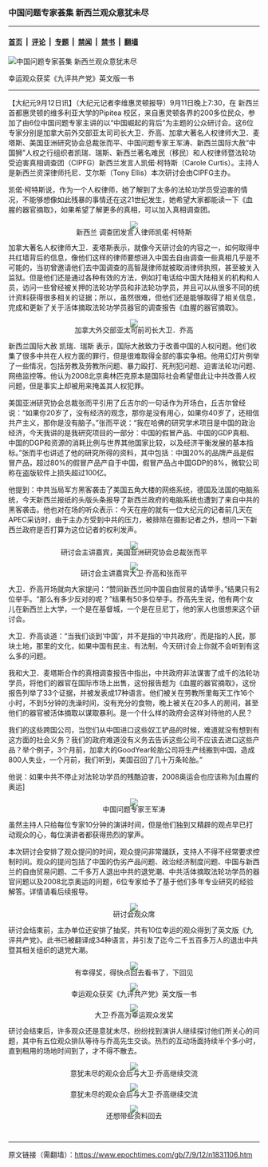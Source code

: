 ### 中国问题专家荟集 新西兰观众意犹未尽

---

#### [首页](../../../..?n1831106) &nbsp;|&nbsp; [评论](../../../../../epoch-comment?n1831106) &nbsp;|&nbsp; [专题](../../../../../epoch-special?n1831106) &nbsp;|&nbsp; [禁闻](../../../../../epoch-news?n1831106) &nbsp;|&nbsp; [禁书](../../../../../books?n1831106) &nbsp;|&nbsp; [翻墙](https://github.com/gfw-breaker/nogfw/blob/master/README.md?n1831106)


<div><img alt="中国问题专家荟集 新西兰观众意犹未尽" class="attachment-djy_600_400 size-djy_600_400 wp-post-image" src="https://i.epochtimes.com/assets/uploads/2007/09/70912034029964.jpg"/>
<div class="caption">
 <p>
  幸运观众获奖《九评共产党》英文版一书
 </p>
</div></div><hr/><div class="post_content" id="artbody" itemprop="articleBody">
 <!-- article content begin -->
 <p>
  【大纪元9月12日讯】（大纪元记者李维惠灵顿报导）9月11日晚上7:30，在
  <ok href="https://www.epochtimes.com/gb/tag/%E6%96%B0%E8%A5%BF%E5%85%B0.html">
   新西兰
  </ok>
  首都惠灵顿的维多利亚大学的Pipitea 校区，来自惠灵顿各界的200多位民众，参加了由6位中国问题专家主讲的以“中国崛起的背后”为主题的公众研讨会。这6位专家分别是加拿大前外交部亚太司司长大卫．乔高、加拿大著名人权律师大卫．麦塔斯、美国亚洲研究协会总裁张而平、中国问题专家王军涛、新西兰国际大赦“中国狮”人权之行组织者凯瑞．瑞斯、新西兰著名难民（移民）和人权律师暨法轮功受迫害真相调查团（CIPFG）新西兰发言人凯偌‧柯特斯（Carole Curtis）。主持人是新西兰资深律师托尼．艾尔斯（Tony Ellis）本次研讨会由CIPFG主办。
 </p>
 <p>
  凯偌‧柯特斯说，作为一个人权律师，她了解到了太多的法轮功学员受迫害的情况，不能够想像如此残暴的事情还在这21世纪发生，她希望大家都能读一下《血腥的器官摘取》，如果希望了解更多的真相，可以加入真相调查团。
 </p>
 <div style="line-height:90%;text-align:center">
  <ok href="/i6/70912032347964.jpg" rel="gallery-display">
   <img src="/i6/70912032347964--ss.jpg"/>
  </ok>
  <br/>
  <span class="bn12">
   <ok href="https://www.epochtimes.com/gb/tag/%E6%96%B0%E8%A5%BF%E5%85%B0.html">
    新西兰
   </ok>
   调查团发言人律师凯偌‧柯特斯
  </span>
 </div>
 <p>
  加拿大著名人权律师大卫．麦塔斯表示，就像今天研讨会的内容之一，如何取得中共红墙背后的信息，像他们这样的律师要想进入中国去自由调查一些真相几乎是不可能的，当初曾邀请他们去中国调查的高智晟律师就被取消律师执照，甚至被关入监狱。但是他们还是通过各种有效的方法，例如打电话给中国大陆相关的机构和人员，访问一些曾经被关押的法轮功学员和非法轮功学员，并且可以从很多不同的统计资料获得很多相关的证据；所以，虽然很难，但他们还是能够取得了相关信息，完成和更新了关于活体摘取法轮功学员器官的调查报告《血腥的器官摘取》。
 </p>
 <div style="line-height:90%;text-align:center">
  <ok href="/i6/70912032448964.jpg" rel="gallery-display">
   <img src="/i6/70912032448964--ss.jpg"/>
  </ok>
  <br/>
  <span class="bn12">
   加拿大外交部亚太司前司长大卫．乔高
  </span>
 </div>
 <p>
  新西兰国际大赦 凯瑞．瑞斯 表示，国际大赦致力于改善中国的人权问题。他们收集了很多中共在人权方面的罪行，但是很难取得全部的事实争相。他用幻灯片例举了一些情况，包括劳教及劳教所问题、暴力殴打、死刑犯问题、迫害法轮功问题、网络监控等。他认为2008北京奥林匹克原本是国际社会希望借此让中共改善人权问题，但是事实上却被用来掩盖其人权犯罪。
 </p>
 <p>
  美国亚洲研究协会总裁张而平引用了丘吉尔的一句话作为开场白，丘吉尔曾经说：“如果你20岁了，没有经济的观念，那你是没有用心，如果你40岁了，还相信共产主义，那你是没有脑子。”张而平说：“我在哈佛的研究学术项目是中国的政治经济，今天我讲的是我研究项目的一部分：中国的假冒产品、中国的GDP真相、中国的DGP和资源的消耗比例与世界其他国家比较，以及经济平衡发展的基本指标。”张而平也讲述了他的研究所得的资料，其中包括：中国20%的品牌产品是假冒产品，超过80%的假冒产品产自于中国，假冒产品占中国GDP的8%，微软公司称在盗版软件上损失超过100亿。
 </p>
 <p>
  他提到：中共当局军方黑客袭击了美国五角大楼的网络系统，德国及法国的电脑系统，今天新西兰报纸的头版头条报导了新西兰政府的电脑系统也遭到了来自中共的黑客袭击。他也对在场的听众表示：今天在座的就有一位大纪元的记者前几天在APEC采访时，由于主办方受到中共的压力，被排除在摄影记者之外，想问一下新西兰政府是否打算为这位记者的权利发声。
 </p>
 <div style="line-height:90%;text-align:center">
  <ok href="/i6/70912034056964.jpg" rel="gallery-display">
   <img src="/i6/70912034056964--ss.jpg"/>
  </ok>
  <br/>
  <span class="bn12">
   研讨会主讲嘉宾，美国亚洲研究协会总裁张而平
  </span>
 </div>
 <p>
 </p>
 <div style="line-height:90%;text-align:center">
  <img src="/i6/70912032449964.jpg"/>
  <br/>
  <span class="bn12">
   研讨会主讲嘉宾大卫‧乔高和张而平
  </span>
 </div>
 <p>
  大卫．乔高开场就向大家提问：“赞同新西兰同中国自由贸易的请举手。”结果只有2位举手。“那么有多少反对的呢？”结果有50多位举手。乔高先生说，他有两个女儿在新西兰上大学，一个是在基督城，一个是在旦尼丁，他的家人也很想来这个研讨会。
 </p>
 <p>
  大卫．乔高谈道：“当我们谈到‘中国’，并不是指的‘中共政府’，而是指的人民，那块土地，那里的文化，如果中国有民主、有法制，今天研讨会上你就不会听到有这么多的问题。
 </p>
 <p>
  我和大卫．麦塔斯合作的真相调查报告中指出，中共政府非法谋害了成千的法轮功学员，将他们的器官在国际市场上出售，这份报告题为《血腥的器官摘取》，这份报告列举了33个证据，并被发表成17种语言。他们被关在劳教所里每天工作16个小时，不到5分钟的洗澡时间，没有充分的食物，晚上被关在20多人的房间，甚至他们的器官被活体摘取以谋取暴利。是一个什么样的政府会这样对待他的人民？
 </p>
 <p>
  我们的这些跨国公司，当您们从中国进口这些奴工铲品的时候，难道就没有想到有这方面的社会义务？我们的政府难道没有义务去告诉这些公司不应该去进口这些产品？举个例子，3个月前，加拿大的GoodYear轮胎公司将生产线搬到中国，造成800人失业，一个月前，我们听到，美国召回了几十万条轮胎。”
 </p>
 <p>
  他说：如果中共不停止对法轮功学员的残酷迫害，2008奥运会也应该称为[血腥的奥运]
 </p>
 <p>
  <div style="line-height:90%;text-align:center">
   <ok href="/i6/70912034157964.jpg" rel="gallery-display">
    <img src="/i6/70912034157964--ss.jpg"/>
   </ok>
   <br/>
   <span class="bn12">
    中国问题专家王军涛
   </span>
  </div>
  <p>
   虽然主持人只给每位专家10分钟的演讲时间，但是他们独到又精辟的观点早已打动观众的心，每位演讲者都获得热烈的掌声。
  </p>
  <p>
   本次研讨会安排了观众提问的时间，观众提问非常踊跃，支持人不得不经常要求控制时间。观众的提问包括了中国的伪劣产品问题、政治经济制度问题、中国与新西兰的自由贸易问题、二千多万人退出中共的退党潮、中共活体摘取法轮功学员的器官问题以及2008北京奥运的问题，6位专家给予了基于他们多年专业研究的经验解答。详情请看后续报导。
  </p>
  <div style="line-height:90%;text-align:center">
   <ok href="/i6/70912031727964.jpg" rel="gallery-display">
    <img src="/i6/70912031727964--ss.jpg"/>
   </ok>
   <br/>
   <span class="bn12">
    研讨会观众席
   </span>
  </div>
  <p>
   研讨会结束前，主办单位还安排了抽奖，共有10位幸运的观众得到了英文版《九评共产党》。此书已被翻译成34种语言，并引发了迄今二千五百多万人的退出中共暨其相关组织的退党大潮。
  </p>
  <div style="line-height:90%;text-align:center">
   <ok href="/i6/70912034021964.jpg" rel="gallery-display">
    <img src="/i6/70912034021964--ss.jpg"/>
   </ok>
   <br/>
   <span class="bn12">
    有幸得奖，得快点回去看书了，下回见
   </span>
  </div>
  <p>
   <div style="line-height:90%;text-align:center">
    <ok href="/i6/70912034029964.jpg" rel="gallery-display">
     <img src="/i6/70912034029964--ss.jpg"/>
    </ok>
    <br/>
    <span class="bn12">
     幸运观众获奖《九评共产党》英文版一书
    </span>
   </div>
   <p>
    <div style="line-height:90%;text-align:center">
     <ok href="/i6/70912034037964.jpg" rel="gallery-display">
      <img src="/i6/70912034037964--ss.jpg"/>
     </ok>
     <br/>
     <span class="bn12">
      大卫‧乔高为幸运观众发奖
     </span>
    </div>
    <p>
     研讨会结束后，许多观众还是意犹未尽，纷纷找到演讲人继续探讨他们所关心的问题，其中有五位观众排队等待与乔高先生交谈。热烈的互动场面持续半个多小时，直到租用的场地时间到了，才不得不散去。
    </p>
    <div style="line-height:90%;text-align:center">
     <ok href="/i6/70912031704964.jpg" rel="gallery-display">
      <img src="/i6/70912031704964--ss.jpg"/>
     </ok>
     <br/>
     <span class="bn12">
      意犹未尽的观众会后与大卫‧乔高继续交流
     </span>
    </div>
    <p>
    </p>
    <div style="line-height:90%;text-align:center">
     <ok href="/i6/70912032338964.jpg" rel="gallery-display">
      <img src="/i6/70912032338964--ss.jpg"/>
     </ok>
     <br/>
     <span class="bn12">
      意犹未尽的观众会后与大卫‧乔高继续交流
     </span>
    </div>
    <p>
    </p>
    <div style="line-height:90%;text-align:center">
     <ok href="/i6/70912031712964.jpg" rel="gallery-display">
      <img src="/i6/70912031712964--ss.jpg"/>
     </ok>
     <br/>
     <span class="bn12">
      还想带些资料回去
     </span>
    </div>
    <p>
     <font color="#ffffff">
      (http://www.dajiyuan.com)
     </font>
    </p>
    <!-- article content end -->
    <div id="below_article_ad">
    </div>
   </p>
  </p>
 </p>
</div>


---

原文链接（需翻墙）：https://www.epochtimes.com/gb/7/9/12/n1831106.htm